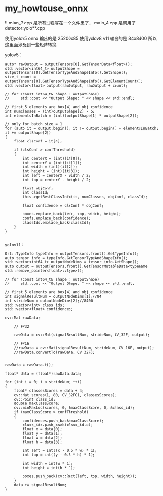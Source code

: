 # my_howtouse_onnx

!! mian_2.cpp 是所有过程写在一个文件里了， main_4.cpp 是调用了detector_yolo**.cpp


使用yolov5 onnx 输出的是 25200x85
使用yolov8 v11 输出的是 84x8400 
所以这里面涉及到一些矩阵转换

yolov5：

    auto* rawOutput = outputTensors[0].GetTensorData<float>();
    std::vector<int64_t> outputShape = outputTensors[0].GetTensorTypeAndShapeInfo().GetShape();
    size_t count = outputTensors[0].GetTensorTypeAndShapeInfo().GetElementCount();
    std::vector<float> output(rawOutput, rawOutput + count);

    // for (const int64_t& shape : outputShape)
    //     std::cout << "Output Shape: " << shape << std::endl;

    // first 5 elements are box[4] and obj confidence
    int numClasses = (int)outputShape[2] - 5;
    int elementsInBatch = (int)(outputShape[1] * outputShape[2]);

    // only for batch size = 1
    for (auto it = output.begin(); it != output.begin() + elementsInBatch; it += outputShape[2])
    {
        float clsConf = it[4];

        if (clsConf > confThreshold)
        {
            int centerX = (int)(it[0]);
            int centerY = (int)(it[1]);
            int width = (int)(it[2]);
            int height = (int)(it[3]);
            int left = centerX - width / 2;
            int top = centerY - height / 2;

            float objConf;
            int classId;
            this->getBestClassInfo(it, numClasses, objConf, classId);

            float confidence = clsConf * objConf;

            boxes.emplace_back(left, top, width, height);
            confs.emplace_back(confidence);
            classIds.emplace_back(classId);
        }
    }


    yolov11：
    
    Ort::TypeInfo typeInfo = outputTensors.front().GetTypeInfo();
    auto tensor_info = typeInfo.GetTensorTypeAndShapeInfo();
    std::vector<int64_t> outputNodeDims = tensor_info.GetShape();
    auto output = outputTensors.front().GetTensorMutableData<typename std::remove_pointer<float>::type>();

    // for (const int64_t& shape : outputShape)
    //     std::cout << "Output Shape: " << shape << std::endl;

    // first 5 elements are box[4] and obj confidence
    int signalResultNum = outputNodeDims[1];//84
    int strideNum = outputNodeDims[2];//8400
    std::vector<int> class_ids;
    std::vector<float> confidences;

    cv::Mat rawData;

        // FP32

        rawData = cv::Mat(signalResultNum, strideNum, CV_32F, output);

        // FP16
        //rawData = cv::Mat(signalResultNum, strideNum, CV_16F, output);
        //rawData.convertTo(rawData, CV_32F);

 
    rawData = rawData.t();

    float* data = (float*)rawData.data;

    for (int i = 0; i < strideNum; ++i)
    {
        float* classesScores = data + 4;
        cv::Mat scores(1, 80, CV_32FC1, classesScores);
        cv::Point class_id;
        double maxClassScore;
        cv::minMaxLoc(scores, 0, &maxClassScore, 0, &class_id);
        if (maxClassScore > confThreshold)
        {
            confidences.push_back(maxClassScore);
            class_ids.push_back(class_id.x);
            float x = data[0];
            float y = data[1];
            float w = data[2];
            float h = data[3];

            int left = int((x - 0.5 * w) * 1);
            int top = int((y - 0.5 * h) * 1);

            int width = int(w * 1);
            int height = int(h * 1);

            boxes.push_back(cv::Rect(left, top, width, height));
        }
        data += signalResultNum;
    }
